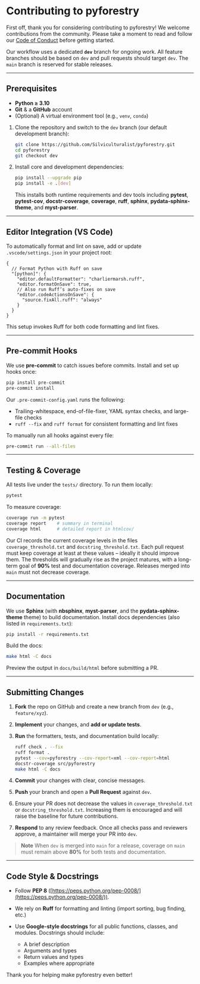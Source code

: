 # Contributing to pyforestry

First off, thank you for considering contributing to pyforestry! We welcome contributions from the community. Please take a moment to read and follow our [Code of Conduct](CODE_OF_CONDUCT.md) before getting started.

Our workflow uses a dedicated **`dev`** branch for ongoing work. All feature branches
should be based on `dev` and pull requests should target `dev`. The `main` branch is reserved for stable releases.

---

## Prerequisites

* **Python ≥ 3.10**
* **Git** & a **GitHub** account
* (Optional) A virtual environment tool (e.g., `venv`, `conda`)

1. Clone the repository and switch to the `dev` branch (our default development branch):

   ```bash
   git clone https://github.com/Silviculturalist/pyforestry.git
   cd pyforestry
   git checkout dev
   ```
2. Install core and development dependencies:

   ```bash
   pip install --upgrade pip
   pip install -e .[dev]
   ```

   This installs both runtime requirements and dev tools including **pytest**, **pytest-cov**, **docstr-coverage**, **coverage**, **ruff**, **sphinx**, **pydata-sphinx-theme**, and **myst-parser**.

---

## Editor Integration (VS Code)

To automatically format and lint on save, add or update `.vscode/settings.json` in your project root:

```jsonc
{
  // Format Python with Ruff on save
  "[python]": {
    "editor.defaultFormatter": "charliermarsh.ruff",
    "editor.formatOnSave": true,
    // Also run Ruff’s auto-fixes on save
    "editor.codeActionsOnSave": {
      "source.fixAll.ruff": "always"
    }
  }
}
```

This setup invokes Ruff for both code formatting and lint fixes.

---

## Pre‑commit Hooks

We use **pre-commit** to catch issues before commits. Install and set up hooks once:

```bash
pip install pre-commit
pre-commit install
```

Our `.pre-commit-config.yaml` runs the following:

* Trailing-whitespace, end-of-file-fixer, YAML syntax checks, and large-file checks
* `ruff --fix` and `ruff format` for consistent formatting and lint fixes

To manually run all hooks against every file:

```bash
pre-commit run --all-files
```

---

## Testing & Coverage

All tests live under the `tests/` directory. To run them locally:

```bash
pytest
```

To measure coverage:

```bash
coverage run -m pytest
coverage report    # summary in terminal
coverage html      # detailed report in htmlcov/
```

Our CI records the current coverage levels in the files
`coverage_threshold.txt` and `docstring_threshold.txt`.
Each pull request must keep coverage at least at these values – ideally it
should improve them.  The thresholds will gradually rise as the project
matures, with a long-term goal of **90%** test and documentation coverage.
Releases merged into `main` must not decrease coverage.

---

## Documentation

We use **Sphinx** (with **nbsphinx**, **myst-parser**, and the **pydata-sphinx-theme** theme) to build documentation. Install docs dependencies (also listed in `requirements.txt`):

```bash
pip install -r requirements.txt
```

Build the docs:

```bash
make html -C docs
```

Preview the output in `docs/build/html` before submitting a PR.

---

## Submitting Changes

1. **Fork** the repo on GitHub and create a new branch from `dev` (e.g., `feature/xyz`).
2. **Implement** your changes, and **add or update tests**.
3. **Run** the formatters, tests, and documentation build locally:

   ```bash
   ruff check . --fix
   ruff format .
   pytest --cov=pyforestry --cov-report=xml --cov-report=html
   docstr-coverage src/pyforestry
   make html -C docs
   ```
4. **Commit** your changes with clear, concise messages.
5. **Push** your branch and open a **Pull Request** against `dev`.
6. Ensure your PR does not decrease the values in `coverage_threshold.txt` or
   `docstring_threshold.txt`. Increasing them is encouraged and will raise the
   baseline for future contributions.
7. **Respond** to any review feedback. Once all checks pass and reviewers approve, a maintainer will merge your PR into `dev`.

> **Note**
> When `dev` is merged into `main` for a release, coverage on `main` must remain above **80%** for both tests and documentation.

---

## Code Style & Docstrings

* Follow **PEP 8** ([https://peps.python.org/pep-0008/](https://peps.python.org/pep-0008/)).
* We rely on **Ruff** for formatting and linting (import sorting, bug finding, etc.)
* Use **Google-style docstrings** for all public functions, classes, and modules. Docstrings should include:

  * A brief description
  * Arguments and types
  * Return values and types
  * Examples where appropriate

Thank you for helping make pyforestry even better!
